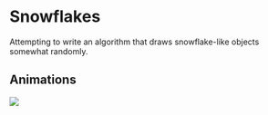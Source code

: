
# Snowflakes
Attempting to write an algorithm that draws snowflake-like objects somewhat randomly.

## Animations
![](https://media.giphy.com/media/7SZszsZ1V7cEC9T2rA/giphy.gif)
